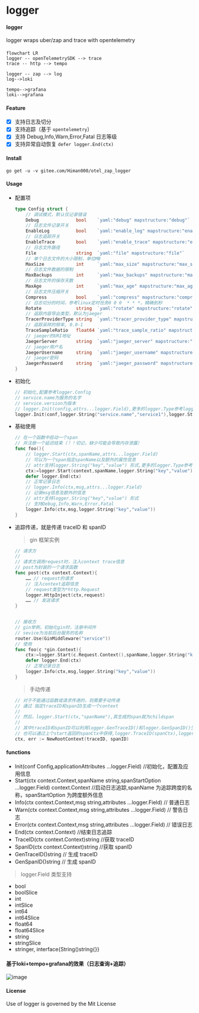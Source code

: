 # logger

#### logger

logger wraps uber/zap and trace with opentelemetry

####
```mermaid
flowchart LR
logger -- openTelemetrySDK --> trace
trace -- http --> tempo

logger -- zap --> log 
log-->loki

tempo-->grafana
loki-->grafana

```

#### Feature

- [X] 支持日志及切分
- [X] 支持追踪（基于 `opentelemetry`）
- [X] 支持 Debug,Info,Warn,Error,Fatal 日志等级
- [X] 支持异常自动恢复 `defer logger.End(ctx)`

#### Install

```text
go get -u -v gitee.com/Himan000/otel_zap_logger
```

#### Usage

- 配置项

  ```go
  type Config struct {
      // 调试模式，默认仅记录错误
      Debug              bool    `yaml:"debug" mapstructure:"debug"`   
      // 日志文件记录开关   
      EnableLog          bool    `yaml:"enable_log" mapstructure:"enable_log"`   
      // 日志追踪开关
      EnableTrace        bool    `yaml:"enable_trace" mapstructure:"enable_trace"` 
      // 日志文件路径
      File               string  `yaml:"file" mapstructure:"file"` 
      // 单个日志文件的大小限制，单位MB  
      MaxSize            int     `yaml:"max_size" mapstructure:"max_size"`  
      // 日志文件数据的限制   
      MaxBackups         int     `yaml:"max_backups" mapstructure:"max_backups"` 
      // 日志文件的保存天数  
      MaxAge             int     `yaml:"max_age" mapstructure:"max_age"`   
      // 日志文件压缩开关   
      Compress           bool    `yaml:"compress" mapstructure:"compress"`
      // 日志切分的时间，参考linux定时任务0 0 0  * * *，精确到秒  
      Rotate             string  `yaml:"rotate" mapstructure:"rotate"`   
      // 追踪内容导出类型，默认为jaeger
      TracerProviderType string  `yaml:"tracer_provider_type" mapstructure:"tracer_provider_type"`
      // 追踪采样的频率, 0.0-1
      TraceSampleRatio   float64 `yaml:"trace_sample_ratio" mapstructure:"trace_sample_ratio"`
      // jaeger的URI地址
      JaegerServer       string  `yaml:"jaeger_server" mapstructure:"jaeger_server"`
      // jaeger用户名
      JaegerUsername     string  `yaml:"jaeger_username" mapstructure:"jaeger_username"`
      // jaeger密码
      JaegerPassword     string  `yaml:"jaeger_password" mapstructure:"jaeger_password"`
  }
  ```
- 初始化

  ```go
  // 初始化,配置参考logger.Config
  // service.name为服务的名字
  // service.version为版本
  // logger.Init(config,attrs...logger.Field),更多的logger.Type参考logger下filed.go
  logger.Init(conf,logger.String("service.name","service1"),logger.String("service.version","version"))
  ```

* 基础使用

  ```go
  // 在一个函数中启动一个span
  // 并注册一个延迟结束（！！切记，缺少可能会导致内存泄露）
  func foo(){
      // logger.Start(ctx,spanName,attrs...logger.Field)
      // 可以为一个span指定spanName以及额外的属性信息
      // attr支持logger.String("key","value") 形式,更多的logger.Type参考logger下filed.go
      ctx:=logger.Start(context,spanName,logger.String("key","value"))
      defer logger.End(ctx)
      // 正常记录日志
      // logger.Info(ctx,msg,attrs...logger.Field)
      // 记录msg信息及额外的信息
      // attr支持logger.String("key","value") 形式
      // 支持Debug,Info,Warn,Error,Fatal
      logger.Info(ctx,msg,logger.String("key","value"))
  }
  ```
* 追踪传递，就是传递 traceID 和 spanID

  > gin 框架实例
  >

  ```go
  // 请求方
  //
  // 请求方调用request时，注入context trace信息
  // post为封装的一个请求函数
  func post(ctx context.Context){
      …… // request的请求
      // 注入context追踪信息
      // request类型为*http.Request
      logger.HttpInject(ctx,request)
      …… // 发送请求
  }


  // 接收方
  // gin举例，初始化gin时，注册中间件
  // sevice为当前后台服务的名称
  router.Use(GinMiddleware("service"))
  // 使用
  func foo(c *gin.Context){
      ctx:=logger.Start(c.Request.Context(),spanName,logger.String("key","value"))
      defer logger.End(ctx)
      // 正常记录日志
      logger.Info(ctx,msg,logger.String("key","value"))
  }
  ```

  > 手动传递
  >

  ```go
  // 对于不能通过函数或请求传递的，则需要手动传递
  // 通过 指定traceID和spanID生成一个context
  //
  // 然后，logger.Start(ctx,"spanName"),其生成的span就为childspan
  //
  // 其中traceID和spanID可以利用logger.GenTraceID()和logger.GenSpanID()生成
  // 也可以通过上个start返回的spanCtx中获得,logger.TraceID(spanCtx),logger.SpanID(spanCtx)
  ctx, err := NewRootContext(traceID, spanID)
  ```

#### functions

- Init(conf Config,applicationAttributes ...logger.Field) //初始化，配置及应用信息
- Start(ctx context.Context,spanName string,spanStartOption ...logger.Field) context.Context //启动日志追踪,spanName 为追踪跨度的名称，spanStartOption 为跨度额外信息
- Info(ctx context.Context,msg string,attributes ...logger.Field) // 普通日志
- Warn(ctx context.Context,msg string,attributes ...logger.Field) // 警告日志
- Error(ctx context.Context,msg string,attributes ...logger.Field) // 错误日志
- End(ctx context.Context) //结束日志追踪
- TraceID(ctx context.Context)string //获取 traceID
- SpanID(ctx context.Context)string //获取 spanID
- GenTraceID()string // 生成 traceID
- GenSpanID()string // 生成 spanID

> logger.Field 类型支持

- bool
- boolSlice
- int
- intSlice
- int64
- int64Slice
- float64
- float64Slice
- string
- stringSlice
- stringer, interface{String()string{}}

#### 基于loki+tempo+grafana的效果（日志查询+追踪）
![image](https://user-images.githubusercontent.com/5791324/147378026-42819fbb-5abf-46b9-8bba-a3ec7bfbcc81.png)


#### License

Use of logger is governed by the Mit License
